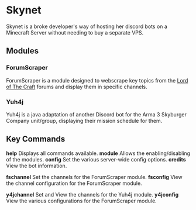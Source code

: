 # Skynet
Skynet is a broke developer's way of hosting her discord bots on a Minecraft Server without needing to buy a separate VPS.

## Modules
### ForumScraper
ForumScraper is a module designed to webscrape key topics from the [Lord of The Craft](https://www.lordofthecraft.net/forums/) forums and display them in specific channels.

### Yuh4j
Yuh4j is a java adaptation of another Discord bot for the Arma 3 Skyburger Company unit/group, displaying their mission schedule for them.

## Key Commands
**help** Displays all commands available.
**module** Allows the enabling/disabling of the modules.
**config** Set the various server-wide config options.
**credits** View the bot information.

**fschannel** Set the channels for the ForumScraper module.
**fsconfig** View the channel configuration for the ForumScraper module.

**y4jchannel** Set and View the channels for the Yuh4j module.
**y4jconfig** View the various configurations for the ForumScraper module.
